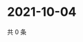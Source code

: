 # 2021-10-04

共 0 条

<!-- BEGIN WEIBO -->
<!-- 最后更新时间 Mon Oct 04 2021 21:19:59 GMT+0800 (China Standard Time) -->

<!-- END WEIBO -->
